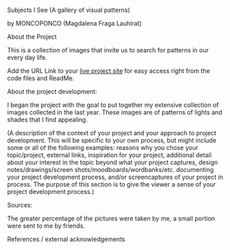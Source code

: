 
Subjects I See 
(A gallery of visual patterns)

by 
MONCOPONCO
(Magdalena Fraga Lauhirat)

About the Project

This is a collection of images that invite us to search for patterns in our every day life.

Add the URL Link to your <a href="https://moncoponco.github.io/">live project site</a> for easy access right from the code files and ReadMe.


About the project development:


I began the project with the goal to put together my extensive collection of images collected in the last year. These images are of patterns of lights and shades that I find appealing. 


(A description of the context of your project and your approach to project development. This will be specific to your own process, but might include some or all of the following examples: reasons why you chose your topic/project, external links, inspiration for your project, additional detail about your interest in the topic beyond what your project captures, design notes/drawings/screen shots/moodboards/wordbanks/etc. documenting your project development process, and/or screencaptures of your project in process. The purpose of this section is to give the viewer a sense of your project development process.)

Sources:

The greater percentage of the pictures were taken by me, a small portion were sent to me by friends. 

References / external acknowledgements 